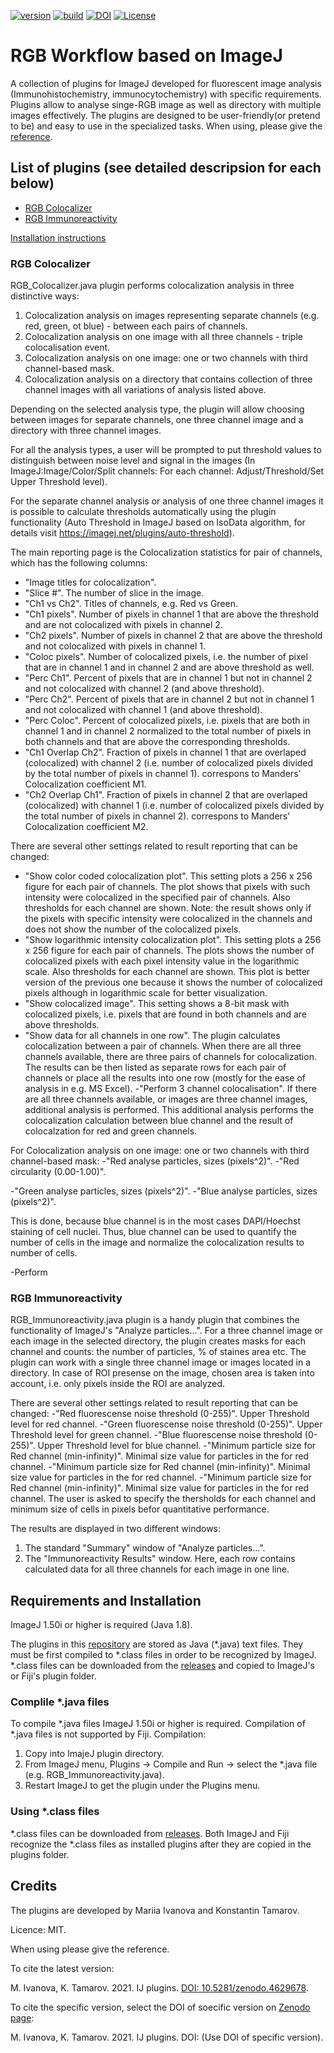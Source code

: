 [![version](https://img.shields.io/badge/version-v1.0.5-orange)](https://github.com/naitsok/IJ-plugins/)
[![build](https://img.shields.io/badge/build-passing-green.svg)](https://github.com/naitsok/IJ-plugins/releases/)
[![DOI](https://zenodo.org/badge/350137419.svg)](https://zenodo.org/badge/latestdoi/350137419)
[![License](https://img.shields.io/badge/license-MIT-blue)](./LICENSE)
# RGB Workflow based on ImageJ
A collection of plugins for ImageJ developed for fluorescent image analysis (Immunohistochemistry, immunocytochemistry) with specific requirements. Plugins allow to analyse singe-RGB image as well as directory with multiple images effectively. The plugins are designed to be user-friendly(or pretend to be) and easy to use in the specialized tasks. When using, please give the [reference](#credits).

## List of plugins (see detailed descripsion for each below)

- [RGB Colocalizer](#rgb-colocalizer) 
- [RGB Immunoreactivity](#rgb-immunoreactivity) 

[Installation instructions](#requirements-and-installation)


### RGB Colocalizer

RGB_Colocalizer.java plugin performs colocalization analysis in three distinctive ways:
1. Colocalization analysis on images representing separate channels (e.g. red, green, ot blue) - between each pairs of channels.
2. Colocalization analysis on one image with all three channels - triple colocalisation event.
3. Colocalization analysis on one image: one or two channels with third channel-based mask.
4. Colocalization analysis on a directory that contains collection of three channel images with all variations of analysis listed above.

Depending on the selected analysis type, the plugin will allow choosing between images for separate channels, one three channel image and a directory with three channel images. 

For all the analysis types, a user will be prompted to put threshold values to distinguish between noise level and signal in the images 
(In ImageJ:Image/Color/Split channels: For each channel: Adjust/Threshold/Set Upper Threshold level).

For the separate channel analysis or analysis of one three channel images it is possible to calculate thresholds automatically using the plugin functionality (Auto Threshold in ImageJ based on IsoData algorithm, for details visit https://imagej.net/plugins/auto-threshold).

The main reporting page is the Colocalization statistics for pair of channels, which has the following columns:
- "Image titles for colocalization".
- "Slice \#". The number of slice in the image.
- "Ch1 vs Ch2". Titles of channels, e.g. Red vs Green.
- "Ch1 pixels". Number of pixels in channel 1 that are above the threshold and are not colocalized with pixels in channel 2.
- "Ch2 pixels". Number of pixels in channel 2 that are above the threshold and not colocalized with pixels in channel 1.
- "Coloc pixels". Number of colocalized pixels, i.e. the number of pixel that are in channel 1 and in channel 2 and are above threshold as well.
- "Perc Ch1". Percent of pixels that are in channel 1 but not in channel 2 and not colocalized with channel 2 (and above threshold).
- "Perc Ch2". Percent of pixels that are in channel 2 but not in channel 1 and not colocalized with channel 1 (and above threshold).
- "Perc Coloc". Percent of colocalized pixels, i.e. pixels that are both in channel 1 and in channel 2 normalized to the total number of pixels in both channels and that are above the corresponding thresholds.
- "Ch1 Overlap Ch2". Fraction of pixels in channel 1 that are overlaped (colocalized) with channel 2 (i.e. number of colocalized pixels divided by the total number of pixels in channel 1). <Ch1 Overlap Ch2> correspons to Manders’ Colocalization coefficient M1. 
- "Ch2 Overlap Ch1". Fraction of pixels in channel 2 that are overlaped (colocalized) with channel 1 (i.e. number of colocalized pixels divided by the total number of pixels in channel 2). <Ch2 Overlap Ch3> correspons to Manders’ Colocalization coefficient M2.


There are several other settings related to result reporting that can be changed:
- "Show color coded colocalization plot". This setting plots a 256 x 256 figure for each pair of channels. The plot shows that pixels with such intensity were colocalized in the specified pair of channels. Also  thresholds for each channel are shown. Note: the result shows only if the pixels with specific intensity were colocalized in the channels and does not show the number of the colocalized pixels.
- "Show logarithmic intensity colocalization plot". This setting plots a 256 x 256 figure for each pair of channels. The plots shows the number of colocalized pixels with each pixel intensity value in the logarithmic scale. Also thresholds for each channel are shown. This plot is better version of the previous one because it shows the number of colocalized pixels although in logarithmic scale for better visualization.
- "Show colocalized image". This setting shows a 8-bit mask with colocalized pixels, i.e. pixels that are found in both channels and are above thresholds.
- "Show data for all channels in one row". The plugin calculates colocalization between a pair of channels. When there are all three channels available, there are three pairs of channels for colocalization. The results can be then listed as separate rows for each pair of channels or place all the results into one row (mostly for the ease of analysis in e.g. MS Excel). 
-"Perform 3 channel colocalisation". If there are all three channels available, or images are three channel images, additional analysis is performed. This additional analysis performs the colocalization calculation between blue channel and the result of colocalzation for red and green channels.

For Colocalization analysis on one image: one or two channels with third channel-based mask:
-"Red analyse particles, sizes (pixels^2)".
-"Red circularity (0.00-1.00)".

-"Green analyse particles, sizes (pixels^2)".
-"Blue analyse particles, sizes (pixels^2)".

This is done, because blue channel is in the most cases DAPI/Hoechst staining of cell nuclei. Thus, blue channel can be used to quantify the number of cells in the image and normalize the colocalization results to number of cells.

-Perform 

### RGB Immunoreactivity

RGB_Immunoreactivity.java plugin is a handy plugin that combines the functionality of ImageJ's "Analyze particles...". For a three channel image or each image in the selected directory, the plugin creates masks for each channel and counts: the number of particles, % of staines area etc.
The plugin can work with a single three channel image or images located in a directory. 
In case of ROI presense on the image, chosen area is taken into account, i.e. only pixels inside the ROI are analyzed.


There are several other settings related to result reporting that can be changed:
-"Red fluorescense noise threshold (0-255)". Upper Threshold level for red channel.
-"Green fluorescense noise threshold (0-255)". Upper Threshold level for green channel.
-"Blue fluorescense noise threshold (0-255)". Upper Threshold level for blue channel.
-"Minimum particle size for Red channel (min-infinity)". Minimal size value for particles in the for red channel.
-"Minimum particle size for Red channel (min-infinity)". Minimal size value for particles in the for red channel.
-"Minimum particle size for Red channel (min-infinity)". Minimal size value for particles in the for red channel.
The user is asked to specify the thersholds for each channel and minimum size of cells in pixels befor quantitative performance. 


The results are displayed in two different windows: 

1. The standard "Summary" window of "Analyze particles...".
2. The "Immunoreactivity Results" window. Here, each row contains calculated data for all three channels for each image in one line.




## Requirements and Installation
ImageJ 1.50i or higher is required (Java 1.8).

The plugins in this [repository](https://github.com/naitsok/IJ-plugins) are stored as Java (*.java) text files. They must be first compiled to *.class files in order to be recognized by ImageJ. *.class files can be downloaded from the [releases](https://github.com/naitsok/IJ-plugins/releases/) and copied to ImageJ's or Fiji's plugin folder.

### Complile *.java files
To compile *.java files ImageJ 1.50i or higher is required. Compilation of *.java files is not supported by Fiji.
Compilation:
1. Copy into ImajeJ plugin directory.
2. From ImageJ menu, Plugins -> Compile and Run -> select the *.java file (e.g. RGB_Immunoreactivity.java).
3. Restart ImageJ to get the plugin under the Plugins menu.

### Using *.class files

*.class files can be downloaded from [releases](https://github.com/naitsok/IJ-plugins/releases/). Both ImageJ and Fiji recognize the *.class files as installed plugins after they are copied in the plugins folder.


## Credits
The plugins are developed by Mariia Ivanova and Konstantin Tamarov.

Licence: MIT.

When using please give the reference.

To cite the latest version:

M. Ivanova, K. Tamarov. 2021. IJ plugins. [DOI: 10.5281/zenodo.4629678](https://doi.org/10.5281/zenodo.4629678).

To cite the specific version, select the DOI of soecific version on [Zenodo page](https://doi.org/10.5281/zenodo.4629678):

M. Ivanova, K. Tamarov. 2021. IJ plugins. DOI: (Use DOI of specific version).





